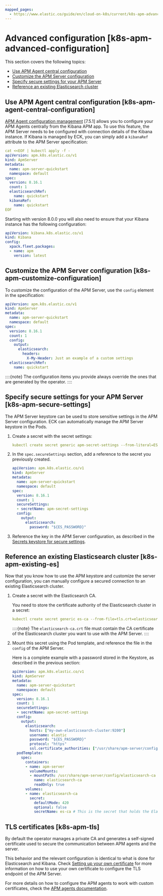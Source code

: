 ```yaml
---
mapped_pages:
  - https://www.elastic.co/guide/en/cloud-on-k8s/current/k8s-apm-advanced-configuration.html
---
```


# Advanced configuration [k8s-apm-advanced-configuration]

This section covers the following topics:

* [Use APM Agent central configuration](#k8s-apm-agent-central-configuration)
* [Customize the APM Server configuration](#k8s-apm-customize-configuration)
* [Specify secure settings for your APM Server](#k8s-apm-secure-settings)
* [Reference an existing Elasticsearch cluster](#k8s-apm-existing-es)

## Use APM Agent central configuration [k8s-apm-agent-central-configuration]

[APM Agent configuration management](https://www.elastic.co/guide/en/observability/current/apm-agent-configuration.html) [7.5.1] allows you to configure your APM Agents centrally from the Kibana APM app. To use this feature, the APM Server needs to be configured with connection details of the Kibana instance. If Kibana is managed by ECK, you can simply add a `kibanaRef` attribute to the APM Server specification:

```yaml
cat <<EOF | kubectl apply -f -
apiVersion: apm.k8s.elastic.co/v1
kind: ApmServer
metadata:
  name: apm-server-quickstart
  namespace: default
spec:
  version: 8.16.1
  count: 1
  elasticsearchRef:
    name: quickstart
  kibanaRef:
    name: quickstart
EOF
```

Starting with version 8.0.0 you will also need to ensure that your Kibana instance has the following configuration:

```yaml
apiVersion: kibana.k8s.elastic.co/v1
kind: Kibana
config:
  xpack.fleet.packages:
  - name: apm
    version: latest
```


## Customize the APM Server configuration [k8s-apm-customize-configuration]

To customize the configuration of the APM Server, use the `config` element in the specification:

```yaml
apiVersion: apm.k8s.elastic.co/v1
kind: ApmServer
metadata:
  name: apm-server-quickstart
  namespace: default
spec:
  version: 8.16.1
  count: 1
  config:
    output:
      elasticsearch:
        headers:
          X-My-Header: Just an example of a custom settings
  elasticsearchRef:
    name: quickstart
```

::::{note}
The configuration items you provide always override the ones that are generated by the operator.
::::



## Specify secure settings for your APM Server [k8s-apm-secure-settings]

The APM Server keystore can be used to store sensitive settings in the APM Server configuration. ECK can automatically manage the APM Server keystore in the Pods.

1. Create a secret with the secret settings:

    ```yaml
    kubectl create secret generic apm-secret-settings --from-literal=ES_PASSWORD=asecretpassword
    ```

2. In the `spec.secureSettings` section, add a reference to the secret you previously created.

    ```yaml
    apiVersion: apm.k8s.elastic.co/v1
    kind: ApmServer
    metadata:
      name: apm-server-quickstart
      namespace: default
    spec:
      version: 8.16.1
      count: 1
      secureSettings:
      - secretName: apm-secret-settings
      config:
        output:
          elasticsearch:
            password: "${ES_PASSWORD}"
    ```

3. Reference the key in the APM Server configuration, as described in the [Secrets keystore for secure settings](https://www.elastic.co/guide/en/apm/server/current/keystore.html).


## Reference an existing Elasticsearch cluster [k8s-apm-existing-es]

Now that you know how to use the APM keystore and customize the server configuration, you can manually configure a secured connection to an existing Elasticsearch cluster.

1. Create a secret with the Elasticsearch CA.

    You need to store the certificate authority of the Elasticsearch cluster in a secret:

    ```yaml
    kubectl create secret generic es-ca --from-file=tls.crt=elasticsearch-ca.crt
    ```

    ::::{note}
    The `elasticsearch-ca.crt` file must contain the CA certificate of the Elasticsearch cluster you want to use with the APM Server.
    ::::

2. Mount this secret using the Pod template, and reference the file in the `config` of the APM Server.

    Here is a complete example with a password stored in the Keystore, as described in the previous section:

    ```yaml
    apiVersion: apm.k8s.elastic.co/v1
    kind: ApmServer
    metadata:
      name: apm-server-quickstart
      namespace: default
    spec:
      version: 8.16.1
      count: 1
      secureSettings:
      - secretName: apm-secret-settings
      config:
        output:
          elasticsearch:
            hosts: ["my-own-elasticsearch-cluster:9200"]
            username: elastic
            password: "${ES_PASSWORD}"
            protocol: "https"
            ssl.certificate_authorities: ["/usr/share/apm-server/config/elasticsearch-ca/tls.crt"]
      podTemplate:
        spec:
          containers:
          - name: apm-server
            volumeMounts:
            - mountPath: /usr/share/apm-server/config/elasticsearch-ca
              name: elasticsearch-ca
              readOnly: true
          volumes:
          - name: elasticsearch-ca
            secret:
              defaultMode: 420
              optional: false
              secretName: es-ca # This is the secret that holds the Elasticsearch CA cert
    ```



## TLS certificates [k8s-apm-tls]

By default the operator manages a private CA and generates a self-signed certificate used to secure the communication between APM agents and the server.

This behavior and the relevant configuration is identical to what is done for Elasticsearch and Kibana. Check [Setting up your own certificate](accessing-services.md#k8s-setting-up-your-own-certificate) for more information on how to use your own certificate to configure the TLS endpoint of the APM Server.

For more details on how to configure the APM agents to work with custom certificates, check the [APM agents documentation](https://www.elastic.co/guide/en/apm/agent/index.html).


